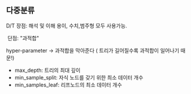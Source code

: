 ## 다중분류

D/T 장점: 해석 및 이해 용이, 수치,범주형 모두 사용가능.

​		단점: "과적합" 



hyper-parameter -> 과적합을 막아준다 ( 트리가 길어질수록 과적합이 일어나기 때문!)

- max_depth: 트리의 최대 깊이
- min_sample_split: 자식 노드를 갖기 위한 최소 데이터 개수
- min_samples_leaf: 리프노드의 최소 데이터 개수

